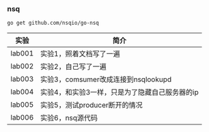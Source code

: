 ### nsq
`go get github.com/nsqio/go-nsq`

|实验|简介|
|---|---|
|lab001|实验1，照着文档写了一遍|
|lab002|实验2，自己写了一遍|
|lab003|实验3，comsumer改成连接到nsqlookupd|
|lab004|实验4，和实验3一样，只是为了隐藏自己服务器的ip|
|lab005|实验5，测试producer断开的情况|
|lab006|实验6，nsq源代码|